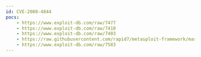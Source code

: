 ```yaml
---
id: CVE-2008-4844
pocs:
    - https://www.exploit-db.com/raw/7477
    - https://www.exploit-db.com/raw/7410
    - https://www.exploit-db.com/raw/7403
    - https://raw.githubusercontent.com/rapid7/metasploit-framework/master/modules/exploits/windows/browser/ms08_078_xml_corruption.rb
    - https://www.exploit-db.com/raw/7583
---
```

